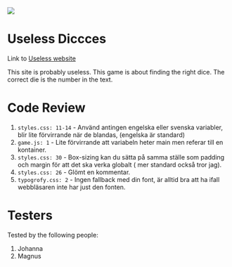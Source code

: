 <img src="https://media1.giphy.com/media/6s9vFCTbDzeD8ktj2U/giphy.gif?cid=ecf05e47mf0wjs6yuigffiuo1u3ouc06hxckc1epr8i0fbth&rid=giphy.gif&ct=g">

# Useless Diccces

Link to [Useless website](https://useless-web-five.vercel.app)

This site is probably useless. This game is about finding the right dice. The correct die is the number in the text.  

# Code Review
1. `styles.css: 11-14` - Använd antingen engelska eller svenska variabler, blir lite förvirrande när de blandas, (engelska är standard)
1. `game.js: 1` - Lite förvirrande att variabeln heter main men referar till en kontainer.
1. `styles.css: 30` - Box-sizing kan du sätta på samma ställe som padding och margin för att det ska verka globalt ( mer standard också tror jag).
1. `styles.css: 26` - Glömt en kommentar.
1. `typogrofy.css: 2` - Ingen fallback med din font, är alltid bra att ha ifall webbläsaren inte har just den fonten.

# Testers

Tested by the following people:

1. Johanna
2. Magnus

